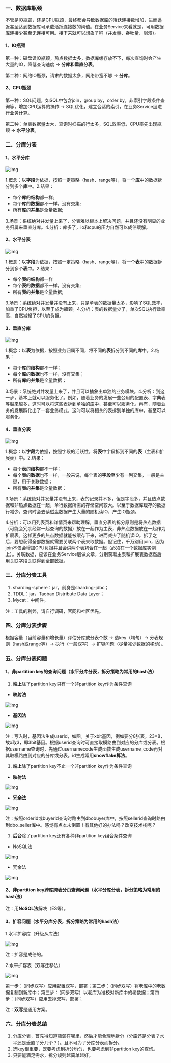 ### **一、数据库瓶颈** 

不管是IO瓶颈，还是CPU瓶颈，最终都会导致数据库的活跃连接数增加，进而逼近甚至达到数据库可承载活跃连接数的阈值。在业务Service来看就是，可用数据库连接少甚至无连接可用。接下来就可以想象了吧（并发量、吞吐量、崩溃）。

#### 1、IO瓶颈

第一种：磁盘读IO瓶颈，热点数据太多，数据库缓存放不下，每次查询时会产生大量的IO，降低查询速度 -> **分库和垂直分表**。

第二种：网络IO瓶颈，请求的数据太多，网络带宽不够 -> **分库**。

#### 2、CPU瓶颈

第一种：SQL问题，如SQL中包含join，group by，order by，非索引字段条件查询等，增加CPU运算的操作 -> SQL优化，建立合适的索引，在业务Service层进行业务计算。

第二种：单表数据量太大，查询时扫描的行太多，SQL效率低，CPU率先出现瓶颈 -> **水平分表**。

### **二、分库分表**

#### 1、水平分库

![img](https://mmbiz.qpic.cn/mmbiz_png/XA3sPCPib1l5toxpI2IHUg2nBDy8icaa1vg39q5OBEYAyapTr2BjBqEfb8nvptgREO7ic34vjBJwCFeHHibMj4Dicmw/640?wx_fmt=png&tp=webp&wxfrom=5&wx_lazy=1&wx_co=1)

1.概念：以**字段**为依据，按照一定策略（hash、range等），将一个**库**中的数据拆分到多个**库**中。2.结果：

- 每个**库**的**结构**都一样;
- 每个**库**的**数据**都不一样，没有交集;
- 所有**库**的**并集**是全量数据;

3.场景：系统绝对并发量上来了，分表难以根本上解决问题，并且还没有明显的业务归属来垂直分库。4.分析：库多了，io和cpu的压力自然可以成倍缓解。

#### 2、水平分表

![img](https://mmbiz.qpic.cn/mmbiz_png/XA3sPCPib1l5toxpI2IHUg2nBDy8icaa1viboMibdffhjtkgj28P3TbdQ1wkBnq1md7emqKL2wSibU30OrDduBibGg1w/640?wx_fmt=png&tp=webp&wxfrom=5&wx_lazy=1&wx_co=1)

1.概念：以**字段**为依据，按照一定策略（hash、range等），将一个**表**中的数据拆分到多个**表**中。2.结果：

- 每个**表**的**结构**都一样
- 每个**表**的**数据**都不一样，没有交集;
- 所有**表**的**并集**是全量数据;

3.场景：系统绝对并发量并没有上来，只是单表的数据量太多，影响了SQL效率，加重了CPU负担，以至于成为瓶颈。4.分析：表的数据量少了，单次SQL执行效率高，自然减轻了CPU的负担。

#### 3、垂直分库

![img](https://mmbiz.qpic.cn/mmbiz_png/XA3sPCPib1l5toxpI2IHUg2nBDy8icaa1vUp05ROM0ibPxLq7GibETsAEXexNyHH65jiaL7ruic3BU6rUoqtuGMcLp6g/640?wx_fmt=png&tp=webp&wxfrom=5&wx_lazy=1&wx_co=1)

1.概念：以**表**为依据，按照业务归属不同，将不同的**表**拆分到不同的**库**中。2.结果：

- 每个**库**的**结构**都不一样；
- 每个**库**的**数据**也不一样，没有交集；
- 所有**库**的**并集**是全量数据；

3.场景：系统绝对并发量上来了，并且可以抽象出单独的业务模块。4.分析：到这一步，基本上就可以服务化了。例如，随着业务的发展一些公用的配置表、字典表等越来越多，这时可以将这些表拆到单独的库中，甚至可以服务化。再有，随着业务的发展孵化出了一套业务模式，这时可以将相关的表拆到单独的库中，甚至可以服务化。

#### 4、垂直分表

![img](https://mmbiz.qpic.cn/mmbiz_png/XA3sPCPib1l5toxpI2IHUg2nBDy8icaa1vNS2fOQicyCr7TICD5hozJjj3k1P5kkibCSA27hCAF5VpPO7KRmicVtvLA/640?wx_fmt=png&tp=webp&wxfrom=5&wx_lazy=1&wx_co=1)

1.概念：以**字段**为依据，按照字段的活跃性，将**表**中字段拆到不同的**表**（主表和扩展表）中。2.结果：

- 每个**表**的**结构**都不一样；
- 每个**表**的**数据**也不一样，一般来说，每个表的**字段**至少有一列交集，一般是主键，用于关联数据；
- 所有**表**的**并集**是全量数据；

3.场景：系统绝对并发量并没有上来，表的记录并不多，但是字段多，并且热点数据和非热点数据在一起，单行数据所需的存储空间较大。以至于数据库缓存的数据行减少，查询时会去读磁盘数据产生大量的随机读IO，产生IO瓶颈。

4.分析：可以用列表页和详情页来帮助理解。垂直分表的拆分原则是将热点数据（可能会冗余经常一起查询的数据）放在一起作为主表，非热点数据放在一起作为扩展表。这样更多的热点数据就能被缓存下来，进而减少了随机读IO。拆了之后，要想获得全部数据就需要关联两个表来取数据。但记住，千万别用join，因为join不仅会增加CPU负担并且会讲两个表耦合在一起（必须在一个数据库实例上）。关联数据，应该在业务Service层做文章，分别获取主表和扩展表数据然后用关联字段关联得到全部数据。

### **三、分库分表工具**

1. sharding-sphere：jar，前身是sharding-jdbc；
2. TDDL：jar，Taobao Distribute Data Layer；
3. Mycat：中间件。

注：工具的利弊，请自行调研，官网和社区优先。

### **四、分库分表步骤**

根据容量（当前容量和增长量）评估分库或分表个数 -> 选key（均匀）-> 分表规则（hash或range等）-> 执行（一般双写）-> 扩容问题（尽量减少数据的移动）。

### **五、分库分表问题**

#### 1、非partition key的查询问题（水平分库分表，拆分策略为常用的hash法）

1. **端上**除了partition key只有一个非partition key作为条件查询

- **映射法**

![img](https://mmbiz.qpic.cn/mmbiz_png/XA3sPCPib1l5toxpI2IHUg2nBDy8icaa1vlydvmT8b2PWWJ4bgbeoTGKVQ1xT8ErrlkWm7Xqwq0ic5Us0rRVFOfJg/640?wx_fmt=png&tp=webp&wxfrom=5&wx_lazy=1&wx_co=1)

- **基因法**

![img](https://mmbiz.qpic.cn/mmbiz_png/XA3sPCPib1l5toxpI2IHUg2nBDy8icaa1v6jLA5X5kmpfXl6qfwuhruuLEW9IyoA6xCdMe5JE5y8gHPibZBqvrqzg/640?wx_fmt=png&tp=webp&wxfrom=5&wx_lazy=1&wx_co=1)

注：写入时，基因法生成userid，如图。关于xbit基因，例如要分8张表，23=8，故x取3，即3bit基因。根据userid查询时可直接取模路由到对应的分库或分表。根据username查询时，先通过usernamecode生成函数生成username_code再对其取模路由到对应的分库或分表。id生成常用**snowflake算法**。

1. **端上**除了partition key不止一个非partition key作为条件查询

- **映射法**

![img](https://mmbiz.qpic.cn/mmbiz_png/XA3sPCPib1l5toxpI2IHUg2nBDy8icaa1vOOcgtlwYYANPn3TCuwoMZxfADJU9wwataVxVvsOEpRgWTFxGTbtliaQ/640?wx_fmt=png&tp=webp&wxfrom=5&wx_lazy=1&wx_co=1)

- **冗余法**

![img](https://mmbiz.qpic.cn/mmbiz_png/XA3sPCPib1l5toxpI2IHUg2nBDy8icaa1vgb7eqjq8Yk5icdxZ2kibpfzwRaiauapLIwnZmNK5aUho6krCqwKkcLQKA/640?wx_fmt=png&tp=webp&wxfrom=5&wx_lazy=1&wx_co=1)

注：按照orderid或buyerid查询时路由到dbobuyer库中，按照sellerid查询时路由到dbo_seller库中。感觉有点本末倒置！有其他好的办法吗？改变技术栈呢？

1. **后台**除了partition key还有各种非partition key组合条件查询

- NoSQL法

![img](https://mmbiz.qpic.cn/mmbiz_png/XA3sPCPib1l5toxpI2IHUg2nBDy8icaa1vd4ibV2jwemYgAB354dIdGHDFiambgld0dPFTy23cyQkQ3BVTtWDicFlyg/640?wx_fmt=png&tp=webp&wxfrom=5&wx_lazy=1&wx_co=1)

- 冗余法

![img](https://mmbiz.qpic.cn/mmbiz_png/XA3sPCPib1l5toxpI2IHUg2nBDy8icaa1vphguk18Mx9FMxDG70bVia8KFOTqjMiabe3My8YMGNthHW3ibWMvF4ymsg/640?wx_fmt=png&tp=webp&wxfrom=5&wx_lazy=1&wx_co=1)

#### 2、非partition key跨库跨表分页查询问题（水平分库分表，拆分策略为常用的hash法）

注：用**NoSQL法**解决（ES等）。

#### 3、扩容问题（水平分库分表，拆分策略为常用的hash法）

1.水平扩容库（升级从库法）

![img](https://mmbiz.qpic.cn/mmbiz_png/XA3sPCPib1l5toxpI2IHUg2nBDy8icaa1vaxe0vOHDV9LpSmtqeiacyCEGo29ZBfpYwAWVCX7mmgiaQu1ax9KXpEGw/640?wx_fmt=png&tp=webp&wxfrom=5&wx_lazy=1&wx_co=1)

注：扩容是成倍的。

2.水平扩容表（双写迁移法）  

![img](https://mmbiz.qpic.cn/mmbiz_png/XA3sPCPib1l5toxpI2IHUg2nBDy8icaa1vSdRB3VicZOLgibFciad6o9mNwVONciaJhma9bIrIic9ibEMcvWiaiaXMzfZDFQ/640?wx_fmt=png&tp=webp&wxfrom=5&wx_lazy=1&wx_co=1)

第一步：（同步双写）应用配置双写，部署；第二步：（同步双写）将老库中的老数据复制到新库中；第三步：（同步双写）以老库为准校对新库中的老数据；第四步：（同步双写）应用去掉双写，部署；



注：**双写**是通用方案。

### **六、分库分表总结**

1. 分库分表，首先得知道瓶颈在哪里，然后才能合理地拆分（分库还是分表？水平还是垂直？分几个？）。且不可为了分库分表而拆分。
2. 选key很重要，既要考虑到拆分均匀，也要考虑到非partition key的查询。
3. 只要能满足需求，拆分规则越简单越好。